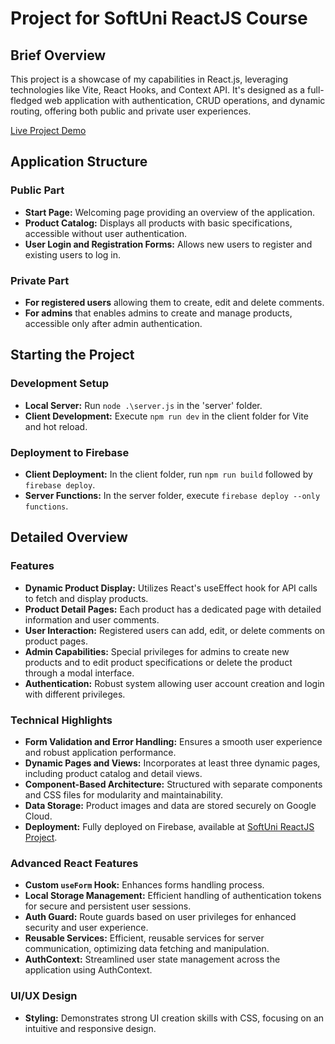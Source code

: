 # Project for SoftUni ReactJS Course

## Brief Overview

This project is a showcase of my capabilities in React.js, leveraging technologies like Vite, React Hooks, and Context API. It's designed as a full-fledged web application with authentication, CRUD operations, and dynamic routing, offering both public and private user experiences.

[Live Project Demo](https://softuni-reactjs-project-1234.web.app)

## Application Structure

### Public Part
- **Start Page:** Welcoming page providing an overview of the application.
- **Product Catalog:** Displays all products with basic specifications, accessible without user authentication.
- **User Login and Registration Forms:** Allows new users to register and existing users to log in.

### Private Part
- **For registered users** allowing them to create, edit and delete comments.
- **For admins** that enables admins to create and manage products, accessible only after admin authentication.

## Starting the Project

### Development Setup
- **Local Server:** Run `node .\server.js` in the 'server' folder.
- **Client Development:** Execute `npm run dev` in the client folder for Vite and hot reload.

### Deployment to Firebase
- **Client Deployment:** In the client folder, run `npm run build` followed by `firebase deploy`.
- **Server Functions:** In the server folder, execute `firebase deploy --only functions`.

## Detailed Overview

### Features
- **Dynamic Product Display:** Utilizes React's useEffect hook for API calls to fetch and display products.
- **Product Detail Pages:** Each product has a dedicated page with detailed information and user comments.
- **User Interaction:** Registered users can add, edit, or delete comments on product pages.
- **Admin Capabilities:** Special privileges for admins to create new products and to edit product specifications or delete the product through a modal interface.
- **Authentication:** Robust system allowing user account creation and login with different privileges.

### Technical Highlights
- **Form Validation and Error Handling:** Ensures a smooth user experience and robust application performance.
- **Dynamic Pages and Views:** Incorporates at least three dynamic pages, including product catalog and detail views.
- **Component-Based Architecture:** Structured with separate components and CSS files for modularity and maintainability.
- **Data Storage:** Product images and data are stored securely on Google Cloud.
- **Deployment:** Fully deployed on Firebase, available at [SoftUni ReactJS Project](https://softuni-reactjs-project-1234.web.app).

### Advanced React Features
- **Custom `useForm` Hook:** Enhances forms handling process.
- **Local Storage Management:** Efficient handling of authentication tokens for secure and persistent user sessions.
- **Auth Guard:** Route guards based on user privileges for enhanced security and user experience.
- **Reusable Services:** Efficient, reusable services for server communication, optimizing data fetching and manipulation.
- **AuthContext:** Streamlined user state management across the application using AuthContext.

### UI/UX Design
- **Styling:** Demonstrates strong UI creation skills with CSS, focusing on an intuitive and responsive design.
